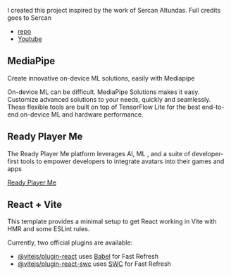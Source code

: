 I created this project inspired by the work of Sercan Altundas. Full credits goes to Sercan

- [repo](https://github.com/srcnalt/rpm-face-tracking/tree/master)
- [Youtube](https://youtu.be/GPam8KU3ldw)

## MediaPipe

Create innovative on-device ML solutions, easily with Mediapipe

On-device ML can be difficult. MediaPipe Solutions makes it easy. Customize advanced solutions to your needs, quickly and seamlessly. These flexible tools are built on top of TensorFlow Lite for the best end-to-end on-device ML and hardware performance.

## Ready Player Me

The Ready Player Me platform leverages AI, ML , and a suite of developer-first tools to empower developers to integrate avatars into their games and apps

[Ready Player Me](https://readyplayer.me/)

## React + Vite

This template provides a minimal setup to get React working in Vite with HMR and some ESLint rules.

Currently, two official plugins are available:

- [@vitejs/plugin-react](https://github.com/vitejs/vite-plugin-react/blob/main/packages/plugin-react/README.md) uses [Babel](https://babeljs.io/) for Fast Refresh
- [@vitejs/plugin-react-swc](https://github.com/vitejs/vite-plugin-react-swc) uses [SWC](https://swc.rs/) for Fast Refresh
